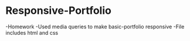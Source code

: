 # Responsive-Portfolio

-Homework
-Used media queries to make basic-portfolio responsive
-File includes html and css
